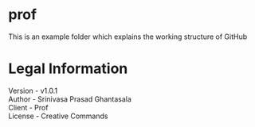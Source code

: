 # prof
This is an example folder which explains the working structure of GitHub

# Legal Information
Version - v1.0.1 <br>
Author - Srinivasa Prasad Ghantasala <br>
Client - Prof <br>
License - Creative Commands <br>
